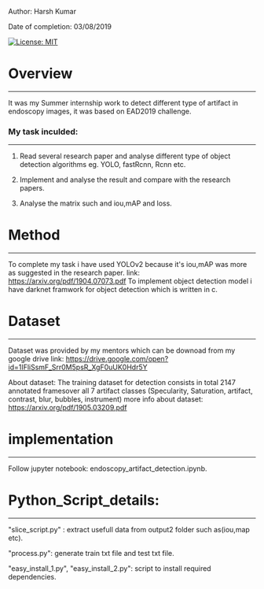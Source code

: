 Author: Harsh Kumar

Date of completion: 03/08/2019

 [![License: MIT](https://img.shields.io/badge/License-MIT-yellow.svg)](https://opensource.org/licenses/MIT)
 
# Overview
-------------------------------
It was my Summer internship work to detect different type of artifact in endoscopy images, it was based on EAD2019 challenge.

### My task inculded:
-------------------------------
1. Read several research paper and analyse different type of object detection algorithms eg. YOLO, fastRcnn, Rcnn etc.

2. Implement and analyse the result and compare with the research papers.

3. Analyse the matrix such and iou,mAP and loss.

# Method
---------------------------------
To complete my task i have used YOLOv2 because it's iou,mAP was more as suggested in the research paper.
link: https://arxiv.org/pdf/1904.07073.pdf
To implement object detection model i have darknet framwork for object detection which is written in c.

# Dataset
-------------------------------------
Dataset was provided by my mentors which can be downoad from my google drive 
link: https://drive.google.com/open?id=1IFliSsmF_Srr0M5psR_XgF0uUK0Hdr5Y

About dataset:
The training dataset for detection consists in total 2147 annotated framesover all 7 artifact classes (Specularity, Saturation, artifact, contrast, blur, bubbles, instrument)
more info about dataset: https://arxiv.org/pdf/1905.03209.pdf

# implementation
-----------------------------------
Follow jupyter notebook: endoscopy_artifact_detection.ipynb.

# Python_Script_details:
---------------------------------
"slice_script.py" : extract usefull data from output2 folder such as(iou,map etc).

"process.py": generate train txt file and test txt file.

"easy_install_1.py", "easy_install_2.py": script to install required dependencies.







